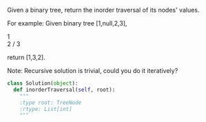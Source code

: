 Given a binary tree, return the inorder traversal of its nodes' values.


For example:
Given binary tree [1,null,2,3],

   1
    \
     2
    /
   3



return [1,3,2].


Note: Recursive solution is trivial, could you do it iteratively?


```python
class Solution(object):
  def inorderTraversal(self, root):
    """
    :type root: TreeNode
    :rtype: List[int]
    """
```
